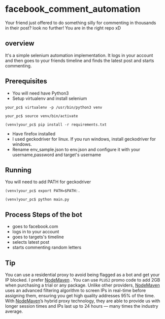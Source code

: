 # facebook_comment_automation
Your friend just offered to do something silly for commenting in thousands in their post? look no further! You are in the right repo xD 

## overview
It's a simple selenium automation implementation. It logs in your account and then goes to your friends timeline and finds the latest post and starts commenting.

## Prerequisites
- You will need have Python3
- Setup virtualenv and install selenium
```console
your_pc$ virtualenv -p /usr/bin/python3 venv
```
```console
your_pc$ source venv/bin/activate
```
```console
(venv)your_pc$ pip install -r requirements.txt
```
- Have firefox installed
- I used geckodriver for linux. If you run windows, install geckodriver for windows.
- Rename env_sample.json to env.json and configure it with your username,password and target's username

## Running
You will need to add PATH for geckodriver
```console
(venv)your_pc$ export PATH=$PATH:.
```
```console
(venv)your_pc$ python main.py
```

## Process Steps of the bot
- goes to facebook.com
- logs in to your account
- goes to targets's timeline
- selects latest post
- starts commenting random letters


## Tip
You can use a residential proxy to avoid being flagged as a bot and get your IP blocked. I prefer [NodeMaven](https://go.nodemaven.com/shuhanmirza) . You can use `PLUS2` promo code to add 2GB when purchasing a trial or any package. Unlike other providers, [NodeMaven](https://go.nodemaven.com/shuhanmirza) uses an advanced filtering algorithm to screen IPs in real-time before assigning them, ensuring you get high quality addresses 95% of the time. With [NodeMaven](https://go.nodemaven.com/shuhanmirza)’s hybrid proxy technology, they are able to provide us with longer session times and IPs last up to 24 hours — many times the industry average.


